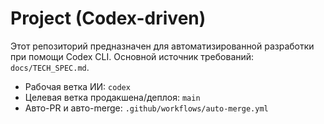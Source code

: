 # Project (Codex-driven)

Этот репозиторий предназначен для автоматизированной разработки при помощи Codex CLI.
Основной источник требований: `docs/TECH_SPEC.md`.

- Рабочая ветка ИИ: `codex`
- Целевая ветка продакшена/деплоя: `main`
- Авто-PR и авто-merge: `.github/workflows/auto-merge.yml`
